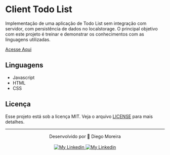# Client Todo List

Implementação de uma aplicação de Todo List sem integração com servidor, com persistência de dados no localstorage.
O principal objetivo com este projeto é treinar e demonstrar os conhecimentos com as linguagens utilizadas.

[Acesse Aqui](https://diegyohoho.github.io/client-todo-list/)

## Linguagens

  - Javascript
  - HTML
  - CSS

## Licença

Esse projeto está sob a licença MIT. Veja o arquivo [LICENSE](/LICENSE) para mais detalhes.

---

<div align="center">
  <div>Desenvolvido por 🤘 Diego Moreira</div>
  <br>
  <a href="https://github.com/diegyohoho/" >
    <img alt="My Linkedin" src="https://img.shields.io/badge/-diegyohoho-%230077B5?style=social&logo=github">
  </a>
  <a href="https://www.linkedin.com/in/diegyohoho/" >
    <img alt="My Linkedin" src="https://img.shields.io/badge/-diegyohoho-%230077B5?style=social&logo=linkedin">
  </a>
</div>
